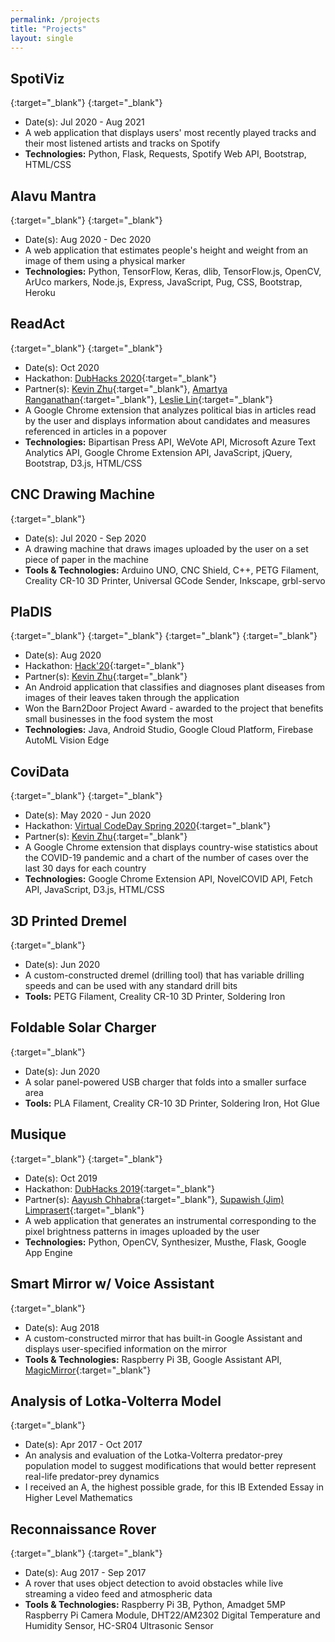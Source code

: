 ```yaml
---
permalink: /projects
title: "Projects"
layout: single
---
```


## SpotiViz
[<i class="fab fa-spotify"></i>](https://spotivizual.herokuapp.com/){:target="_blank"} [<i class="fab fa-github"></i>](https://github.com/abhishekbabu/spotiviz){:target="_blank"}
- Date(s): Jul 2020 - Aug 2021
- A web application that displays users' most recently played tracks and their most listened artists and tracks on Spotify
- **Technologies:** Python, Flask, Requests, Spotify Web API, Bootstrap, HTML/CSS

## Alavu Mantra
[<i class="fab fa-github"></i>](https://github.com/BreathOfHope/Anthropometry){:target="_blank"} [<i class="fab fa-youtube"></i>](https://www.youtube.com/watch?v=SXS66NLWVTQ){:target="_blank"}
- Date(s): Aug 2020 - Dec 2020
- A web application that estimates people's height and weight from an image of them using a physical marker
- **Technologies:** Python, TensorFlow, Keras, dlib, TensorFlow.js, OpenCV, ArUco markers, Node.js, Express, JavaScript, Pug, CSS, Bootstrap, Heroku

## ReadAct
[<i class="fab fa-github"></i>](https://github.com/abhishekbabu/readact){:target="_blank"} [<i class="fab fa-dev"></i>](https://devpost.com/software/readact){:target="_blank"}
- Date(s): Oct 2020
- Hackathon: [DubHacks 2020](https://dubhacks-2020.devpost.com){:target="_blank"}
- Partner(s): [Kevin Zhu](https://www.linkedin.com/in/kevin-zhu7){:target="_blank"}, [Amartya Ranganathan](https://www.linkedin.com/in/amartyaranganathan){:target="_blank"}, [Leslie Lin](https://www.linkedin.com/in/leslie-lin){:target="_blank"}
- A Google Chrome extension that analyzes political bias in articles read by the user and displays information about candidates and measures referenced in articles in a popover
- **Technologies:** Bipartisan Press API, WeVote API, Microsoft Azure Text Analytics API, Google Chrome Extension API, JavaScript, jQuery, Bootstrap, D3.js, HTML/CSS


## CNC Drawing Machine
[<i class="fab fa-youtube"></i>](https://www.youtube.com/watch?v=fC6z2C1CR8M){:target="_blank"}
- Date(s): Jul 2020 - Sep 2020
- A drawing machine that draws images uploaded by the user on a set piece of paper in the machine
- **Tools & Technologies:** Arduino UNO, CNC Shield, C++, PETG Filament, Creality CR-10 3D Printer, Universal GCode Sender, Inkscape, grbl-servo

## PlaDIS
[<i class="fab fa-github"></i>](https://github.com/abhishekbabu/pladis){:target="_blank"} [<i class="fab fa-dev"></i>](https://devpost.com/software/pladis){:target="_blank"} [<i class="fab fa-kaggle"></i>](https://www.kaggle.com/saroz014/plant-diseases){:target="_blank"} [<i class="fab fa-youtube"></i>](https://www.youtube.com/watch?v=MVBpWX9osu4){:target="_blank"}
- Date(s): Aug 2020
- Hackathon: [Hack'20](https://hack-20.devpost.com/){:target="_blank"}
- Partner(s): [Kevin Zhu](https://www.linkedin.com/in/kevin-zhu7){:target="_blank"}
- An Android application that classifies and diagnoses plant diseases from images of their leaves taken through the application
- Won the Barn2Door Project Award - awarded to the project that benefits small businesses in the food system the most
- **Technologies:** Java, Android Studio, Google Cloud Platform, Firebase AutoML Vision Edge

## CoviData
[<i class="fab fa-github"></i>](https://github.com/abhishekbabu/covidata){:target="_blank"} [<i class="fas fa-video"></i>](https://showcase.codeday.org/project/ckkr0drft55772810o9zdji8oak){:target="_blank"}
- Date(s): May 2020 - Jun 2020
- Hackathon: [Virtual CodeDay Spring 2020](https://showcase.codeday.org/projects/virtual-codeday-spring-2020){:target="_blank"}
- Partner(s): [Kevin Zhu](https://www.linkedin.com/in/kevin-zhu7){:target="_blank"}
- A Google Chrome extension that displays country-wise statistics about the COVID-19 pandemic and a chart of the number of cases over the last 30 days for each country
- **Technologies:** Google Chrome Extension API, NovelCOVID API, Fetch API, JavaScript, D3.js, HTML/CSS

## 3D Printed Dremel
[<i class="fab fa-youtube"></i>](https://www.youtube.com/watch?v=TkzcDCdsDgQ){:target="_blank"}
- Date(s): Jun 2020
- A custom-constructed dremel (drilling tool) that has variable drilling speeds and can be used with any standard drill bits
- **Tools:** PETG Filament, Creality CR-10 3D Printer, Soldering Iron

## Foldable Solar Charger
[<i class="fab fa-youtube"></i>](https://www.youtube.com/watch?v=8fRn2Uyz100){:target="_blank"}
- Date(s): Jun 2020
- A solar panel-powered USB charger that folds into a smaller surface area
- **Tools:** PLA Filament, Creality CR-10 3D Printer, Soldering Iron, Hot Glue

## Musique
[<i class="fab fa-github"></i>](https://github.com/abhishekbabu/musique){:target="_blank"} [<i class="fab fa-dev"></i>](https://devpost.com/software/musique){:target="_blank"}
- Date(s): Oct 2019
- Hackathon: [DubHacks 2019](https://dubhacks19f.devpost.com/){:target="_blank"}
- Partner(s): [Aayush Chhabra](https://www.linkedin.com/in/aayushchhabra/){:target="_blank"}, [Supawish (Jim) Limprasert](https://www.linkedin.com/in/supawish-limprasert/){:target="_blank"}
- A web application that generates an instrumental corresponding to the pixel brightness patterns in images uploaded by the user
- **Technologies:** Python, OpenCV, Synthesizer, Musthe, Flask, Google App Engine

## Smart Mirror w/ Voice Assistant
[<i class="fab fa-youtube"></i>](https://www.youtube.com/watch?v=BbYe8H-FpcA){:target="_blank"}
- Date(s): Aug 2018
- A custom-constructed mirror that has built-in Google Assistant and displays user-specified information on the mirror
- **Tools & Technologies:** Raspberry Pi 3B, Google Assistant API, [MagicMirror](https://magicmirror.builders/){:target="_blank"}

## Analysis of Lotka-Volterra Model
[<i class="fas fa-file"></i>](https://1drv.ms/b/s!AoSMfT-ytL4qgdY2KQaxntveFmOkkA){:target="_blank"}
- Date(s): Apr 2017 - Oct 2017
- An analysis and evaluation of the Lotka-Volterra predator-prey population model to suggest modifications that would better represent real-life predator-prey dynamics
- I received an A, the highest possible grade, for this IB Extended Essay in Higher Level Mathematics

## Reconnaissance Rover
[<i class="fab fa-github"></i>](https://github.com/abhishekbabu/reconnaissance-rover){:target="_blank"} [<i class="fab fa-youtube"></i>](https://www.youtube.com/watch?v=HtoK3k6HyiE){:target="_blank"}
- Date(s): Aug 2017 - Sep 2017
- A rover that uses object detection to avoid obstacles while live streaming a video feed and atmospheric data
- **Tools & Technologies:** Raspberry Pi 3B, Python, Amadget 5MP Raspberry Pi Camera Module, DHT22/AM2302 Digital Temperature and Humidity Sensor, HC-SR04 Ultrasonic Sensor

